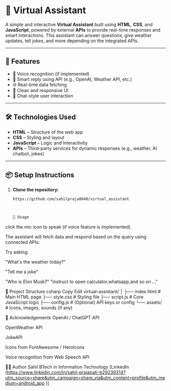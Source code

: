# 🤖 Virtual Assistant

A simple and interactive **Virtual Assistant** built using **HTML**, **CSS**, and **JavaScript**, powered by external **APIs** to provide real-time responses and smart interactions. This assistant can answer questions, give weather updates, tell jokes, and more depending on the integrated APIs.

---

## 🚀 Features

- 🎤 Voice recognition (if implemented)
- 🧠 Smart reply using API (e.g., OpenAI, Weather API, etc.)
- 🌐 Real-time data fetching
- 🎨 Clean and responsive UI
- 💬 Chat-style user interaction

---

## 🛠️ Technologies Used

- **HTML** – Structure of the web app
- **CSS** – Styling and layout
- **JavaScript** – Logic and interactivity
- **APIs** – Third-party services for dynamic responses (e.g., weather, AI chatbot, jokes)

---

## 📦 Setup Instructions

1. **Clone the repository:**

   ```bash
   https://github.com/sahilpraja8840/virtual_assistant



   🧪 Usage
click the mic icon to speak (if voice feature is implemented).

The assistant will fetch data and respond based on the query using connected APIs.

Try asking:

"What's the weather today?"

"Tell me a joke"

"Who is Elon Musk?"
"instruct to open calculator,whatsapp,and so on ..."


📁 Project Structure
csharp
Copy
Edit
virtual-assistant/
│
├── index.html       # Main HTML page
├── style.css        # Styling file
├── script.js        # Core JavaScript logic
├── config.js        # (Optional) API keys or config
└── assets/          # Icons, images, sounds (if any)



🙌 Acknowledgements
OpenAI / ChatGPT API

OpenWeather API

JokeAPI

Icons from FontAwesome / HeroIcons

Voice recognition from Web Speech API


👨‍💻 Author
Sahil
BTech in Information Technology
[LinkedIn (https://www.linkedin.com/in/sahil-prajapati-b29239314?utm_source=share&utm_campaign=share_via&utm_content=profile&utm_medium=android_app )]
